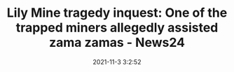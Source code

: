 ---
"title": "Lily Mine tragedy inquest: One of the trapped miners allegedly assisted zama zamas - News24"
"date": "2021-11-3 3:2:52"
"feed_name": "GOOGLENEWSMINING"
"feed_website": "https://news.google.com/search?q=mining%2Bincident&hl=en-US&gl=US&ceid=US:en"
"feed_rss": "https://news.google.com/rss/search?q=mining%2Bincident&hl=en-US&gl=US&ceid=US:en"
"link": "https://www.news24.com/news24/southafrica/news/lily-mine-tragedy-inquest-one-of-the-trapped-miners-allegedly-assisted-zama-zamas-20211103"
"source": "{'href': 'https://www.news24.com', 'title': 'News24'}"
"file": "_posts/2021-1-1-500f675a843b3392b5a2db70dd9ade9599d798c9.md"
"accident": "0"
"drilling": "1"
"dead": "0"
"injured": "0"
"arrested": "0"
"place": "unknown place"
"where": "unknown site"
"causes": "unknown"
"place_uri": "unknown place"
---